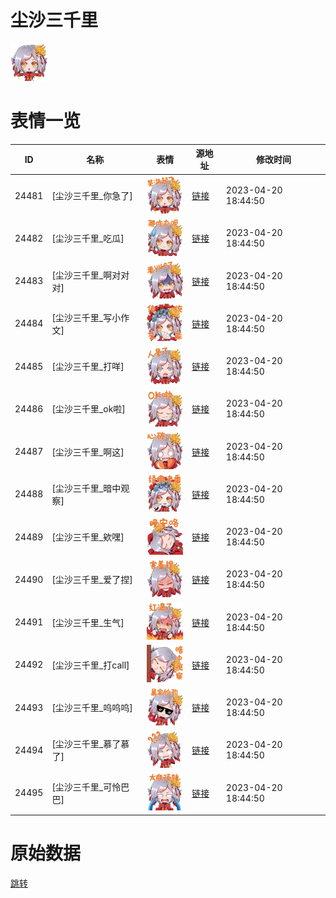 # 尘沙三千里

<img src="./cover.png" height="60" alt="cover" />

# 表情一览

|ID|名称|表情|源地址|修改时间|
|----|----|----|----|----|
|24481|[尘沙三千里_你急了]|<img src="./pic/024481_%5B尘沙三千里_你急了%5D.png" height="60" alt="你急了"/>|[链接](https://i0.hdslb.com/bfs/garb/9d31ceb4f04cd546eefba34e12e16693648726b3.png)|2023-04-20 18:44:50|
|24482|[尘沙三千里_吃瓜]|<img src="./pic/024482_%5B尘沙三千里_吃瓜%5D.png" height="60" alt="吃瓜"/>|[链接](https://i0.hdslb.com/bfs/garb/c22788be3a642231fc3940474c0c51c5e3955a1a.png)|2023-04-20 18:44:50|
|24483|[尘沙三千里_啊对对对]|<img src="./pic/024483_%5B尘沙三千里_啊对对对%5D.png" height="60" alt="啊对对对"/>|[链接](https://i0.hdslb.com/bfs/garb/f98bed1ac1c13b7f475f5fa743ff2e7e525eed2e.png)|2023-04-20 18:44:50|
|24484|[尘沙三千里_写小作文]|<img src="./pic/024484_%5B尘沙三千里_写小作文%5D.png" height="60" alt="写小作文"/>|[链接](https://i0.hdslb.com/bfs/garb/bc540e9c423c11b32998995ad307268491bd907d.png)|2023-04-20 18:44:50|
|24485|[尘沙三千里_打咩]|<img src="./pic/024485_%5B尘沙三千里_打咩%5D.png" height="60" alt="打咩"/>|[链接](https://i0.hdslb.com/bfs/garb/a6291d4dae7327729e7eb47d1ce470cfaac906d3.png)|2023-04-20 18:44:50|
|24486|[尘沙三千里_ok啦]|<img src="./pic/024486_%5B尘沙三千里_ok啦%5D.png" height="60" alt="ok啦"/>|[链接](https://i0.hdslb.com/bfs/garb/4d8babde19af7dbdaed4cf09e1c91bc29bdd8896.png)|2023-04-20 18:44:50|
|24487|[尘沙三千里_啊这]|<img src="./pic/024487_%5B尘沙三千里_啊这%5D.png" height="60" alt="啊这"/>|[链接](https://i0.hdslb.com/bfs/garb/36c8ada1bcfeff4c3d644f243944e5a69ecd72ad.png)|2023-04-20 18:44:50|
|24488|[尘沙三千里_暗中观察]|<img src="./pic/024488_%5B尘沙三千里_暗中观察%5D.png" height="60" alt="暗中观察"/>|[链接](https://i0.hdslb.com/bfs/garb/3891e20ffe6e65dd6578fef93b16da77f908dfb9.png)|2023-04-20 18:44:50|
|24489|[尘沙三千里_欸嘿]|<img src="./pic/024489_%5B尘沙三千里_欸嘿%5D.png" height="60" alt="欸嘿"/>|[链接](https://i0.hdslb.com/bfs/garb/bd8b4a89d640aab8ea0f349176970d4c375a881f.png)|2023-04-20 18:44:50|
|24490|[尘沙三千里_爱了捏]|<img src="./pic/024490_%5B尘沙三千里_爱了捏%5D.png" height="60" alt="爱了捏"/>|[链接](https://i0.hdslb.com/bfs/garb/2f771aa4fe5daa6a9788b50f8ed6b0ce32fd1039.png)|2023-04-20 18:44:50|
|24491|[尘沙三千里_生气]|<img src="./pic/024491_%5B尘沙三千里_生气%5D.png" height="60" alt="生气"/>|[链接](https://i0.hdslb.com/bfs/garb/e1ff21e45f25df031914f6dd9f5a97e690abf478.png)|2023-04-20 18:44:50|
|24492|[尘沙三千里_打call]|<img src="./pic/024492_%5B尘沙三千里_打call%5D.png" height="60" alt="打call"/>|[链接](https://i0.hdslb.com/bfs/garb/42ef1bbd9117cd6129ca4413e81ee0d4fa961ce6.png)|2023-04-20 18:44:50|
|24493|[尘沙三千里_呜呜呜]|<img src="./pic/024493_%5B尘沙三千里_呜呜呜%5D.png" height="60" alt="呜呜呜"/>|[链接](https://i0.hdslb.com/bfs/garb/af514e92a49b2389c67aaccfc977cd073e208da8.png)|2023-04-20 18:44:50|
|24494|[尘沙三千里_慕了慕了]|<img src="./pic/024494_%5B尘沙三千里_慕了慕了%5D.png" height="60" alt="慕了慕了"/>|[链接](https://i0.hdslb.com/bfs/garb/e5346c930f49f478ee911f0dc8dbd4136b37eef5.png)|2023-04-20 18:44:50|
|24495|[尘沙三千里_可怜巴巴]|<img src="./pic/024495_%5B尘沙三千里_可怜巴巴%5D.png" height="60" alt="可怜巴巴"/>|[链接](https://i0.hdslb.com/bfs/garb/b9b18c1104726bbf2d5a8d5755018fc858ac7c1a.png)|2023-04-20 18:44:50|

# 原始数据

[跳转](./raw.json)

